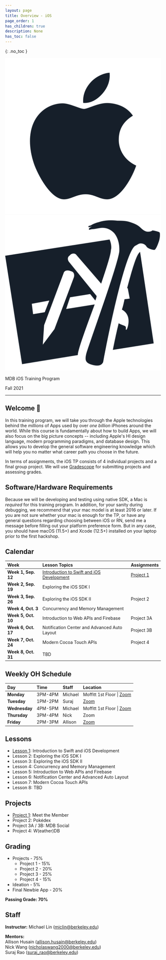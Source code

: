```yaml
---
layout: page
title: Overview - iOS 
page_order: 1
has_children: true
description: None
has_toc: false
---
```


{: .no_toc }
<style>
    
</style>
<div class="banner-images-container">
<img 
    src="/assets/images/apple-fill.png"
    class="inline-centered-image"
/>
<img 
    src="/assets/images/xcode.png"
    class="inline-centered-image"
/>
</div>
<div class="page-title-container">
    <p class="page-title">MDB iOS Training Program</p>
    <p class="page-title-desc">Fall 2021</p>
</div>
<hr class="title-hr"/>

## Welcome 🎉

In this training program, we will take you through the Apple technologies behind the _millions_ of Apps used by over _one billion_ iPhones around the world. While this course is fundamentally about how to build Apps, we will also focus on the big picture concepts -- including Apple's HI design language, modern programming paradigms, and database design. This allows you to develop the general software engineering knowledge which will help you no matter what career path you choose in the future.

In terms of assignments, the iOS TP consists of 4 individual projects and a final group project. We will use [Gradescope](https://www.gradescope.com) for submitting projects and assessing grades.

## Software/Hardware Requirements

Because we will be developing and testing using native SDK, a Mac is _required_ for this training program. In addition, for your sanity during debugging, we recommend that your mac model is at least 2016 or later. If you are not sure whether your mac is enough for the TP, or have any general questions regarding choosing between iOS or RN, send me a message before filling out your platform preference form. But in any case, you should have macOS (11.5+) and Xcode (12.5+) installed on your laptop prior to the first hackshop.
## Calendar

| Week | Lesson Topics | Assignments |
| :---- | :----------------- | :---- |
| **Week 1, Sep. 12** | [Introduction to Swift and iOS Development](/ios/lessons/1/) | [Project 1](/ios/projects/1/) |
| **Week 2, Sep. 19** | Exploring the iOS SDK I ||
| **Week 3, Sep. 26** | Exploring the iOS SDK II | Project 2 |
| **Week 4, Oct. 3** | Concurrency and Memory Management ||
| **Week 5, Oct. 10** | Introduction to Web APIs and Firebase | Project 3A |
| **Week 6, Oct. 17** | Notification Center and Advanced Auto Layout | Project 3B |
| **Week 7, Oct. 24** | Modern Cocoa Touch APIs | Project 4 |
| **Week 8, Oct. 31** | TBD |

## Weekly OH Schedule

| Day | Time | Staff | Location |
| :---- | :----------------- | :----- | :---- |
| **Monday** | 3PM-4PM | Michael | Moffitt 1st Floor \| [Zoom](https://berkeley.zoom.us/my/miclin) |
| **Tuesday** | 1PM-2PM | Suraj | [Zoom](https://berkeley.zoom.us/my/suraj.rao) |
| **Wednesday** | 4PM-5PM | Michael | Moffitt 1st Floor \| [Zoom](https://berkeley.zoom.us/my/miclin) |
| **Thursday** | 3PM-4PM | Nick | Zoom |
| **Friday** | 2PM-3PM | Allison | [Zoom](https://berkeley.zoom.us/my/allison.husain) |

## Lessons

- [Lesson 1]((/ios/lessons/1/)): Introduction to Swift and iOS Development
- Lesson 2: Exploring the iOS SDK I
- Lesson 3: Exploring the iOS SDK II
- Lesson 4: Concurrency and Memory Management
- Lesson 5: Introduction to Web APIs and Firebase
- Lesson 6: Notification Center and Advanced Auto Layout
- Lesson 7: Modern Cocoa Touch APIs
- Lesson 8: TBD

## Projects

- [Project 1](/ios/projects/1/): Meet the Member
- Project 2: Pokédex
- Project 3A / 3B: MDB Social
- Project 4: W(eather)DB

## Grading

- Projects - 75%
    - Project 1 - 15%
    - Project 2 - 20%
    - Project 3 - 25%
    - Project 4 - 15%
- Ideation - 5%
- Final Newbie App - 20%

**Passing Grade: 70%**
## Staff

**Instructor:** Michael Lin ([miclin@berkeley.edu](mailto:miclin@berkeley.edu))

**Mentors:**  
Allison Husain ([allison.husain@berkeley.edu](mailto:allison.husain@berkeley.edu))  
Nick Wang ([nicholaswang2000@berkeley.edu](mailto:nicholaswang2000@berkeley.edu))  
Suraj Rao ([suraj_rao@berkeley.edu](mailto:suraj_rao@berkeley.edu))  
